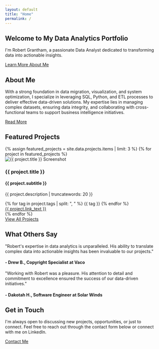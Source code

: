 ```yaml
---
layout: default
title: "Home"
permalink: /
---
```


<!-- Hero Section -->
<section class="hero-section section">
  <div class="container">
    <h1>Welcome to My Data Analytics Portfolio</h1>
    <p>I'm Robert Grantham, a passionate Data Analyst dedicated to transforming data into actionable insights.</p>
    <a href="#about" class="btn">Learn More About Me</a>
  </div>
</section>

<!-- About Preview Section -->
<section class="about-preview-section section" id="about">
  <div class="container">
    <h2>About Me</h2>
    <p>
      With a strong foundation in data migration, visualization, and system optimization, I specialize in leveraging SQL, Python, and ETL processes to deliver effective data-driven solutions. My expertise lies in managing complex datasets, ensuring data integrity, and collaborating with cross-functional teams to support business intelligence initiatives.
    </p>
    <a href="/about/" class="btn">Read More</a>
  </div>
</section>

<!-- Featured Projects Section -->
<section class="featured-projects-section section">
  <div class="container">
    <h2>Featured Projects</h2>
    <div class="projects-grid">
      {% assign featured_projects = site.data.projects.items | limit: 3 %}
      {% for project in featured_projects %}
        <div class="project-card" data-tags="{{ project.tags | replace: ', ', ' ' | downcase }}">
          <img src="{{ project.image }}" alt="{{ project.title }} Screenshot" class="project-image {{ project.image_ratio }}">
          <div class="project-content">
            <h3>{{ project.title }}</h3>
            <h4>{{ project.subtitle }}</h4>
            <p>{{ project.description | truncatewords: 20 }}</p>
            <div class="project-tags">
              {% for tag in project.tags | split: ", " %}
                <span class="tag">{{ tag }}</span>
              {% endfor %}
            </div>
            <a href="{{ project.link }}" class="btn" target="_blank">{{ project.link_text }}</a>
          </div>
        </div>
      {% endfor %}
    </div>
    <div class="view-all">
      <a href="/projects/" class="btn">View All Projects</a>
    </div>
  </div>
</section>

<!-- Testimonials Section (Optional) -->
<section class="testimonials-section section">
  <div class="container">
    <h2>What Others Say</h2>
    <div class="testimonials-grid">
      <div class="testimonial-card">
        <p>"Robert's expertise in data analytics is unparalleled. His ability to translate complex data into actionable insights has been invaluable to our projects."</p>
        <h4>- Drew B., Copyright Specialist at Vaco</h4>
      </div>
      <div class="testimonial-card">
        <p>"Working with Robert was a pleasure. His attention to detail and commitment to excellence ensured the success of our data-driven initiatives."</p>
        <h4>- Dakotah H., Software Engineer at Solar Winds</h4>
      </div>
      <!-- Add more testimonials as needed -->
    </div>
  </div>
</section>

<!-- Contact Preview Section -->
<section class="contact-preview-section section">
  <div class="container">
    <h2>Get in Touch</h2>
    <p>
      I'm always open to discussing new projects, opportunities, or just to connect. Feel free to reach out through the contact form below or connect with me on LinkedIn.
    </p>
    <a href="/contact/" class="btn">Contact Me</a>
  </div>
</section>
